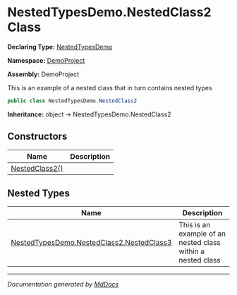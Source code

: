 ﻿<!--  
 =================================================================   
   Auto-Generated:   
   The contents of this file were generated by a tool.  
   Changes to this file may be list if the file is regenerated  
 =================================================================   
-->

# NestedTypesDemo.NestedClass2 Class

**Declaring Type:** [NestedTypesDemo](../index.md)

**Namespace:** [DemoProject](../../index.md)

**Assembly:** DemoProject

This is an example of a nested class that in turn contains nested types

```csharp
public class NestedTypesDemo.NestedClass2
```

**Inheritance:** object → NestedTypesDemo.NestedClass2

## Constructors

| Name                                    | Description |
| --------------------------------------- | ----------- |
| [NestedClass2()](constructors/index.md) |             |

## Nested Types

| Name                                                               | Description                                                 |
| ------------------------------------------------------------------ | ----------------------------------------------------------- |
| [NestedTypesDemo.NestedClass2.NestedClass3](NestedClass3/index.md) | This is an example of an nested class within a nested class |

___

*Documentation generated by [MdDocs](https://github.com/ap0llo/mddocs)*
